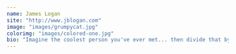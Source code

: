 ```yaml
---
name: James Logan
site: "http://www.jblogan.com"
image: "images/grumpycat.jpg"
colorimg: "images/colored-one.jpg"
bio: "Imagine the coolest person you've ever met... then divide that by like three or four. When I'm not writing snarky bios about myself I'm coding, merging pull requests, reading scifi, or pretending to be really into fitness."
---
```

